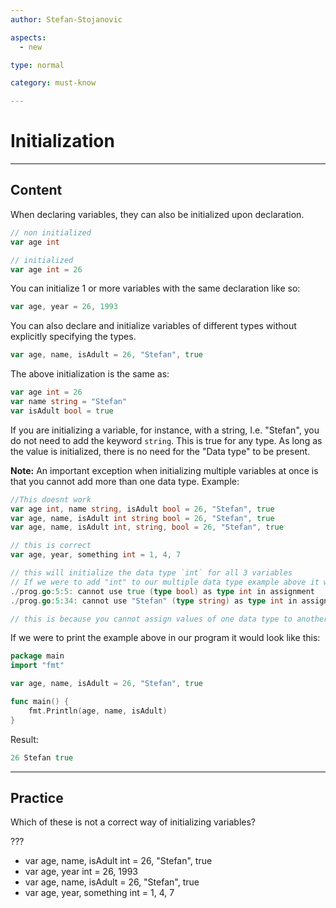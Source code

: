 ```yaml
---
author: Stefan-Stojanovic

aspects:
  - new

type: normal

category: must-know

---
```


# Initialization

---
## Content

When declaring variables, they can also be initialized upon declaration.
```Go
// non initialized
var age int

// initialized
var age int = 26
```

You can initialize 1 or more variables with the same declaration like so:
```go
var age, year = 26, 1993
```

You can also declare and initialize variables of different types without explicitly specifying the types.

```go
var age, name, isAdult = 26, "Stefan", true
```

The above initialization is the same as:
```Go
var age int = 26
var name string = "Stefan"
var isAdult bool = true
```

If you are initializing a variable, for instance, with a string, I.e. "Stefan", you do not need to add the keyword `string`. This is true for any type. As long as the value is initialized, there is no need for the "Data type" to be present.

**Note:** An important exception when initializing multiple variables at once is that you cannot add more than one data type.
Example:
```Go
//This doesnt work
var age int, name string, isAdult bool = 26, "Stefan", true
var age, name, isAdult int string bool = 26, "Stefan", true
var age, name, isAdult int, string, bool = 26, "Stefan", true

// this is correct
var age, year, something int = 1, 4, 7

// this will initialize the data type `int` for all 3 variables
// If we were to add "int" to our multiple data type example above it will give an error:
./prog.go:5:5: cannot use true (type bool) as type int in assignment
./prog.go:5:34: cannot use "Stefan" (type string) as type int in assignment

// this is because you cannot assign values of one data type to another
```

If we were to print the example above in our program it would look like this:
```Go
package main
import "fmt"

var age, name, isAdult = 26, "Stefan", true

func main() {
	fmt.Println(age, name, isAdult)
}
```
Result:
```Go
26 Stefan true
```

---
## Practice

Which of these is not a correct way of initializing variables?

???

* var age, name, isAdult int = 26, "Stefan", true
* var age, year int = 26, 1993
* var age, name, isAdult = 26, "Stefan", true
* var age, year, something int = 1, 4, 7